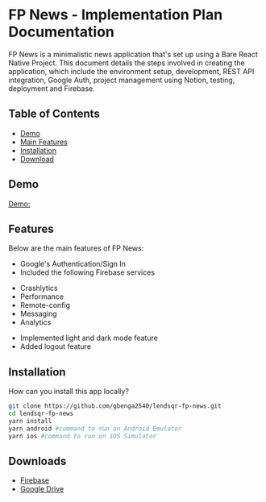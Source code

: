 # FP News - Implementation Plan Documentation
 FP News is a minimalistic news application that's set up using a Bare React Native Project. This document details the steps involved in creating the application, which include the environment setup, development, REST API integration, Google Auth, project management using Notion, testing, deployment and Firebase.

## Table of Contents
* [Demo](#demo)
* [Main Features](#features)
* [Installation](#installation)
* [Download](#downloads)

## Demo
[Demo:](https://drive.google.com/file/d/1TfhEfKXeO-hT0AU7JVnBMFwgfYZwmE-N/view?usp=sharing)

## Features
Below are the main features of FP News:
- Google's Authentication/Sign In
- Included the following Firebase services
* Crashlytics
* Performance
* Remote-config
* Messaging
* Analytics
- Implemented light and dark mode feature 
- Added logout feature




## Installation
How can you install this app locally?

```sh
git clone https://github.com/gbenga2540/lendsqr-fp-news.git
cd lendsqr-fp-news
yarn install
yarn android #command to run on Android Emulator
yarn ios #command to run on iOS Simulator
```
    
## Downloads
- [Firebase](https://appdistribution.firebase.dev/i/0fd480240967c6b2)
- [Google Drive](https://drive.google.com/file/d/13AIVfueEaT3VtBVPGe374Jh3yzp_rjxg/view?usp=share_link)
